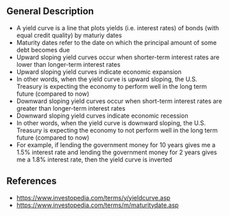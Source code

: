 ## General Description
- A yield curve is a line that plots yields (i.e. interest rates) of bonds (with equal credit quality) by maturiy dates
- Maturity dates refer to the date on which the principal amount of some debt becomes due
- Upward sloping yield curves occur when shorter-term interest rates are lower than longer-term interest rates
- Upward sloping yield curves indicate economic expansion
- In other words, when the yield curve is upward sloping, the U.S. Treasury is expecting the economy to perform well in the long term future (compared to now)
- Downward sloping yield curves occur when short-term interest rates are greater than longer-term interest rates
- Downward sloping yield curves indicate economic recession
- In other words, when the yield curve is downward sloping, the U.S. Treasury is expecting the economy to not perform well in the long term future (compared to now)
- For example, if lending the government money for 10 years gives me a 1.5% interest rate and lending the government money for 2 years gives me a 1.8% interest rate, then the yield curve is inverted

## References
- https://www.investopedia.com/terms/y/yieldcurve.asp
- https://www.investopedia.com/terms/m/maturitydate.asp
